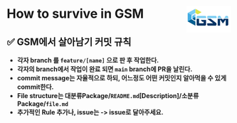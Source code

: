 # How to survive in GSM<img width=100 align=right src=meterial/img/gsm_h1.png>
## **✅ GSM에서 살아남기 커밋 규칙**
* **각자 branch 를 ```feature/[name]``` 으로 판 후 작업한다.**
* **각자의 branch에서 작업이 완료 되면 ```main``` branch에 PR을 날린다.**
* **commit message는 자율적으로 하되, 어느정도 어떤 커밋인지 알아먹을 수 있게 commit한다.**
* **File structure는 대분류Package/```README.md```[Description]/소분류Package/```file.md```**
* **추가적인 Rule 추가나, issue는 -> issue로 달아주세요.**